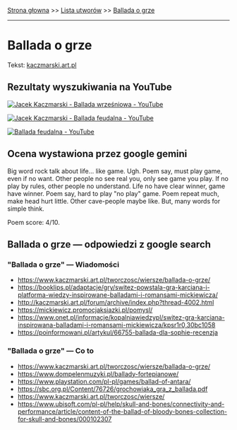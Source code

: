 [Strona głowna](../index.md) >> [Lista utworów](../list.md) >> [Ballada o grze](43.md)

---

# Ballada o grze

Tekst: [kaczmarski.art.pl](https://www.kaczmarski.art.pl/tworczosc/wiersze/ballada-o-grze/)

## Rezultaty wyszukiwania na YouTube

[![Jacek Kaczmarski - Ballada wrześniowa - YouTube](http://img.youtube.com/vi/XHZSp9VUw4A/0.jpg)](https://www.youtube.com/watch?v=XHZSp9VUw4A "Jacek Kaczmarski - Ballada wrześniowa - YouTube")

[![Jacek Kaczmarski - Ballada feudalna - YouTube](http://img.youtube.com/vi/ZbfJ4Bg9AUo/0.jpg)](https://www.youtube.com/watch?v=ZbfJ4Bg9AUo "Jacek Kaczmarski - Ballada feudalna - YouTube")

[![Ballada feudalna - YouTube](http://img.youtube.com/vi/e5Rnx3henTU/0.jpg)](https://www.youtube.com/watch?v=e5Rnx3henTU "Ballada feudalna - YouTube")

## Ocena wystawiona przez google gemini

Big word rock talk about life... like game. Ugh. Poem say, must play game, even if no want. Other people no see real you, only see game you play. If no play by rules, other people no understand. Life no have clear winner, game have winner. Poem say, hard to play "no play" game. Poem repeat much, make head hurt little. Other cave-people maybe like. But, many words for simple think. 

Poem score: 4/10. 


## Ballada o grze — odpowiedzi z google search

### "Ballada o grze" — Wiadomości

 - <https://www.kaczmarski.art.pl/tworczosc/wiersze/ballada-o-grze/>
 - <https://booklips.pl/adaptacje/gry/switez-powstala-gra-karciana-i-platforma-wiedzy-inspirowane-balladami-i-romansami-mickiewicza/>
 - <http://kaczmarski.art.pl/forum/archive/index.php?thread-4002.html>
 - <https://mickiewicz.promocjaksiazki.pl/pomysl/>
 - <https://www.onet.pl/informacje/kopalniawiedzypl/switez-gra-karciana-inspirowana-balladami-i-romansami-mickiewicza/kpsr1r0,30bc1058>
 - <https://poinformowani.pl/artykul/66755-ballada-dla-sophie-recenzja>

### "Ballada o grze" — Co to

 - <https://www.kaczmarski.art.pl/tworczosc/wiersze/ballada-o-grze/>
 - <https://www.dompelenmuzyki.pl/ballady-fortepianowe/>
 - <https://www.playstation.com/pl-pl/games/ballad-of-antara/>
 - <https://sbc.org.pl/Content/76726/grochowiaka_gra_z_ballada.pdf>
 - <https://www.kaczmarski.art.pl/tworczosc/wiersze/>
 - <https://www.ubisoft.com/pl-pl/help/skull-and-bones/connectivity-and-performance/article/content-of-the-ballad-of-bloody-bones-collection-for-skull-and-bones/000102307>

